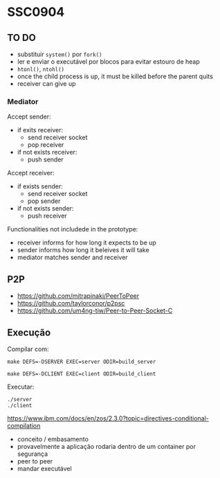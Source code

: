 # SSC0904

## TO DO

- substituir ```system()``` por ```fork()```
- ler e enviar o executável por blocos para evitar estouro de heap
- ```htonl()```, ```ntohl()```
- once the child process is up, it must be killed before the parent quits
- receiver can give up

### Mediator

Accept sender:
- if exits receiver:
    - send receiver socket
    - pop receiver
- if not exists receiver:
    - push sender

Accept receiver:
- if exists sender:
    - send receiver socket
    - pop sender
- if not exists sender:
    - push receiver

Functionalities not includede in the prototype:
- receiver informs for how long it expects to be up
- sender informs how long it beleives it will take
- mediator matches sender and receiver


## P2P

- https://github.com/mitrapinaki/PeerToPeer
- https://github.com/taylorconor/p2psc
- https://github.com/um4ng-tiw/Peer-to-Peer-Socket-C

## Execução

Compilar com:

    make DEFS=-DSERVER EXEC=server ODIR=build_server

    make DEFS=-DCLIENT EXEC=client ODIR=build_client

Executar:

    ./server
    ./client

https://www.ibm.com/docs/en/zos/2.3.0?topic=directives-conditional-compilation


- conceito / embasamento
- provavelmente a aplicação rodaria dentro de um container por segurança
- peer to peer
- mandar executável

